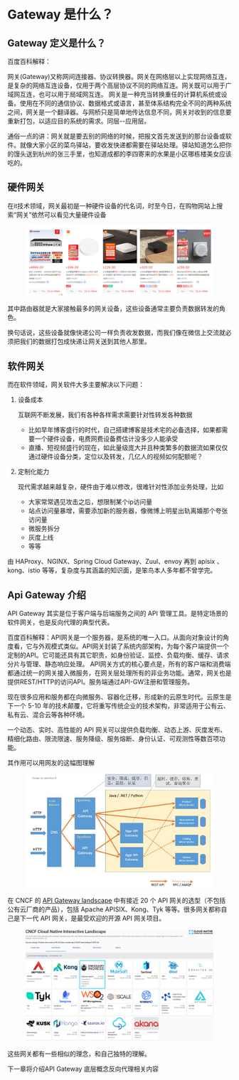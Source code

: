 # Gateway 是什么？

## Gateway 定义是什么？

百度百科解释：

网关(Gateway)又称网间连接器、协议转换器。网关在网络层以上实现网络互连，是复杂的网络互连设备，仅用于两个高层协议不同的网络互连。网关既可以用于广域网互连，也可以用于局域网互连。 网关是一种充当转换重任的计算机系统或设备。使用在不同的通信协议、数据格式或语言，甚至体系结构完全不同的两种系统之间，网关是一个翻译器。与网桥只是简单地传达信息不同，网关对收到的信息要重新打包，以适应目的系统的需求。同层--应用层。

通俗一点的讲：网关就是要去别的网络的时候，把报文首先发送到的那台设备或软件。就像大家小区的菜鸟驿站，要收发快递都需要在驿站处理。驿站知道怎么把你的馒头送到杭州的张三手里，也知道成都的李四寄来的水果是小区哪栋楼美女应该吃的。

## 硬件网关

在it技术领域，网关最初是一种硬件设备的代名词，时至今日，在购物网站上搜索“网关”依然可以看见大量硬件设备

<figure><img src=".gitbook/assets/image.png" alt=""><figcaption></figcaption></figure>

其中路由器就是大家接触最多的网关设备，这些设备通常主要负责数据转发的角色。

换句话说，这些设备就像快递公司一样负责收发数据，而我们像在微信上交流就必须把我们的数据打包成快递让网关送到其他人那里。

## 软件网关

而在软件领域，网关软件大多主要解决以下问题：

1.  设备成本

    互联网不断发展，我们有各种各样需求需要针对性转发各种数据

    * 比如早年博客盛行的时代，自己搭建博客是技术宅的必备选择，如果都需要一个硬件设备，电费网费设备费估计没多少人能承受
    * 直播、短视频盛行的现在，如此量级庞大并且种类繁多的数据流如果仅仅通过硬件设备分类，定位以及转发，几亿人的视频如何配额呢？
2.  定制化能力

    现代需求越来越复杂，硬件由于难以修改，很难针对性添加业务处理，比如

    * 大家常常遇见攻击之后，想限制某个ip访问量
    * 站点访问量暴增，需要添加新的服务器，像微博上明星出轨离婚那个夸张访问量
    * 微服务拆分
    * 灰度上线
    * 等等

由 HAProxy、NGINX、Spring Cloud Gateway、Zuul、envoy 再到 apisix 、kong、istio 等等，复杂度与其涵盖的知识面，是笨鸟本人多年都不曾学完。

## Api Gateway 介绍

API Gateway 其实是位于客户端与后端服务之间的 API 管理工具。是特定场景的软件网关，也是反向代理的典型代表。

百度百科解释：API网关是一个服务器，是系统的唯一入口。从面向对象设计的角度看，它与外观模式类似。API网关封装了系统内部架构，为每个客户端提供一个定制的API。它可能还具有其它职责，如身份验证、监控、负载均衡、缓存、请求分片与管理、静态响应处理。 API网关方式的核心要点是，所有的客户端和消费端都通过统一的网关接入微服务，在网关层处理所有的非业务功能。通常，网关也是提供REST/HTTP的访问API。服务端通过API-GW注册和管理服务。

现在很多应用和服务都在向微服务、容器化迁移，形成新的云原生时代。云原生是下一个 5-10 年的技术颠覆，它将重写传统企业的技术架构，非常适用于公有云、私有云、混合云等各种环境。

一个动态、实时、高性能的 API 网关可以提供负载均衡、动态上游、灰度发布、精细化路由、限流限速、服务降级、服务熔断、身份认证、可观测性等数百项功能。

其作用可以用网友的这幅图理解

<figure><img src=".gitbook/assets/image (2).png" alt=""><figcaption></figcaption></figure>

在 CNCF 的 [API Gateway landscape](https://landscape.cncf.io/card-mode?category=api-gateway\&grouping=category\&sort=contributors) 中有接近 20 个 API 网关的选型（不包括公有云厂商的产品），包括 Apache APISIX、Kong、Tyk 等等。很多网关都称自己是下一代 API 网关，是最受欢迎的开源 API 网关项目。

<figure><img src=".gitbook/assets/image (1).png" alt=""><figcaption></figcaption></figure>

这些网关都有一些相似的理念，和自己独特的理解。

下一章将介绍API Gateway 底层概念反向代理相关内容
